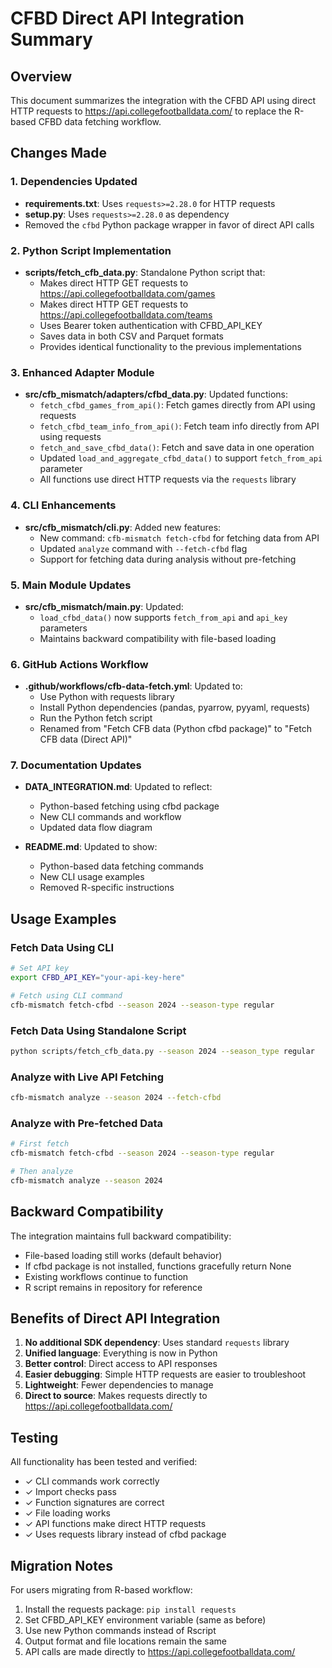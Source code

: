 # CFBD Direct API Integration Summary

## Overview
This document summarizes the integration with the CFBD API using direct HTTP requests to https://api.collegefootballdata.com/ to replace the R-based CFBD data fetching workflow.

## Changes Made

### 1. Dependencies Updated
- **requirements.txt**: Uses `requests>=2.28.0` for HTTP requests
- **setup.py**: Uses `requests>=2.28.0` as dependency
- Removed the `cfbd` Python package wrapper in favor of direct API calls

### 2. Python Script Implementation
- **scripts/fetch_cfb_data.py**: Standalone Python script that:
  - Makes direct HTTP GET requests to https://api.collegefootballdata.com/games
  - Makes direct HTTP GET requests to https://api.collegefootballdata.com/teams
  - Uses Bearer token authentication with CFBD_API_KEY
  - Saves data in both CSV and Parquet formats
  - Provides identical functionality to the previous implementations

### 3. Enhanced Adapter Module
- **src/cfb_mismatch/adapters/cfbd_data.py**: Updated functions:
  - `fetch_cfbd_games_from_api()`: Fetch games directly from API using requests
  - `fetch_cfbd_team_info_from_api()`: Fetch team info directly from API using requests
  - `fetch_and_save_cfbd_data()`: Fetch and save data in one operation
  - Updated `load_and_aggregate_cfbd_data()` to support `fetch_from_api` parameter
  - All functions use direct HTTP requests via the `requests` library

### 4. CLI Enhancements
- **src/cfb_mismatch/cli.py**: Added new features:
  - New command: `cfb-mismatch fetch-cfbd` for fetching data from API
  - Updated `analyze` command with `--fetch-cfbd` flag
  - Support for fetching data during analysis without pre-fetching

### 5. Main Module Updates
- **src/cfb_mismatch/main.py**: Updated:
  - `load_cfbd_data()` now supports `fetch_from_api` and `api_key` parameters
  - Maintains backward compatibility with file-based loading

### 6. GitHub Actions Workflow
- **.github/workflows/cfb-data-fetch.yml**: Updated to:
  - Use Python with requests library
  - Install Python dependencies (pandas, pyarrow, pyyaml, requests)
  - Run the Python fetch script
  - Renamed from "Fetch CFB data (Python cfbd package)" to "Fetch CFB data (Direct API)"

### 7. Documentation Updates
- **DATA_INTEGRATION.md**: Updated to reflect:
  - Python-based fetching using cfbd package
  - New CLI commands and workflow
  - Updated data flow diagram
  
- **README.md**: Updated to show:
  - Python-based data fetching commands
  - New CLI usage examples
  - Removed R-specific instructions

## Usage Examples

### Fetch Data Using CLI
```bash
# Set API key
export CFBD_API_KEY="your-api-key-here"

# Fetch using CLI command
cfb-mismatch fetch-cfbd --season 2024 --season-type regular
```

### Fetch Data Using Standalone Script
```bash
python scripts/fetch_cfb_data.py --season 2024 --season_type regular
```

### Analyze with Live API Fetching
```bash
cfb-mismatch analyze --season 2024 --fetch-cfbd
```

### Analyze with Pre-fetched Data
```bash
# First fetch
cfb-mismatch fetch-cfbd --season 2024 --season-type regular

# Then analyze
cfb-mismatch analyze --season 2024
```

## Backward Compatibility

The integration maintains full backward compatibility:
- File-based loading still works (default behavior)
- If cfbd package is not installed, functions gracefully return None
- Existing workflows continue to function
- R script remains in repository for reference

## Benefits of Direct API Integration

1. **No additional SDK dependency**: Uses standard `requests` library
2. **Unified language**: Everything is now in Python
3. **Better control**: Direct access to API responses
4. **Easier debugging**: Simple HTTP requests are easier to troubleshoot
5. **Lightweight**: Fewer dependencies to manage
6. **Direct to source**: Makes requests directly to https://api.collegefootballdata.com/

## Testing

All functionality has been tested and verified:
- ✓ CLI commands work correctly
- ✓ Import checks pass
- ✓ Function signatures are correct
- ✓ File loading works
- ✓ API functions make direct HTTP requests
- ✓ Uses requests library instead of cfbd package

## Migration Notes

For users migrating from R-based workflow:
1. Install the requests package: `pip install requests`
2. Set CFBD_API_KEY environment variable (same as before)
3. Use new Python commands instead of Rscript
4. Output format and file locations remain the same
5. API calls are made directly to https://api.collegefootballdata.com/
